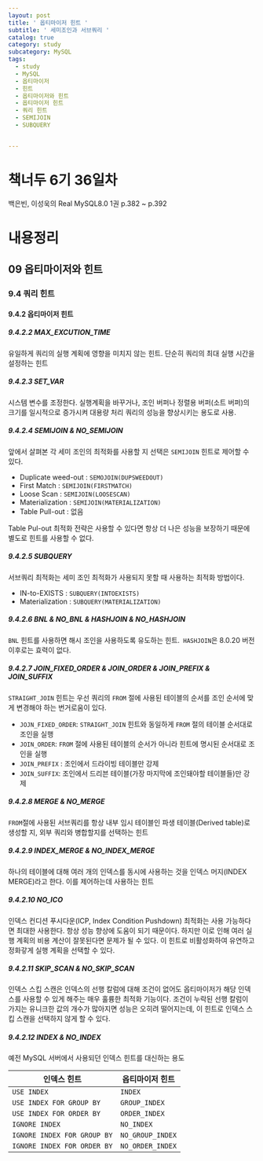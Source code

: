 ```yaml
---
layout: post
title: ' 옵티마이저 힌트 '
subtitle: ' 세미조인과 서브쿼리 '
catalog: true
category: study
subcategory: MySQL
tags:
  - study
  - MySQL
  - 옵티마이저
  - 힌트
  - 옵티마이저와 힌트
  - 옵티마이저 힌트
  - 쿼리 힌트
  - SEMIJOIN
  - SUBQUERY


---
```


# 책너두 6기 36일차

백은빈, 이성욱의 Real MySQL8.0 1권 p.382 ~ p.392

# 내용정리

## 09 옵티마이저와 힌트

### 9.4 쿼리 힌트

#### 9.4.2 옵티마이저 힌트

##### 9.4.2.2 MAX_EXCUTION_TIME

유일하게 쿼리의 실행 계획에 영향을 미치지 않는 힌트. 단순히 쿼리의 최대 실행 시간을 설정하는 힌트

##### 9.4.2.3 SET_VAR

시스템 변수를 조정한다. 실행계획을 바꾸거나, 조인 버퍼나 정렬용 버퍼(소트 버퍼)의 크기를 일시적으로 증가시켜 대용량 처리 쿼리의 성능을 향상시키는 용도로 사용.

##### 9.4.2.4 SEMIJOIN & NO_SEMIJOIN

앞에서 살펴본 각 세미 조인의 최적화를 사용할 지 선택은 `SEMIJOIN` 힌트로 제어할 수 있다.

- Duplicate weed-out : `SEMOJOIN(DUPSWEEDOUT)`
- First Match : `SEMIJOIN(FIRSTMATCH)`
- Loose Scan : `SEMIJOIN(LOOSESCAN)`
- Materialization : `SEMIJOIN(MATERIALIZATION)`
- Table Pull-out : 없음

Table Pul-out 최적화 전략은 사용할 수 있다면 항상 더 나은 성능을 보장하기 때문에 별도로 힌트를 사용할 수 없다.

##### 9.4.2.5 SUBQUERY

서브쿼리 최적화는 세미 조인 최적화가 사용되지 못할 때 사용하는 최적화 방법이다.

- IN-to-EXISTS : `SUBQUERY(INTOEXISTS)`
- Materialization : `SUBQUERY(MATERIALIZATION)`

##### 9.4.2.6 BNL & NO_BNL & HASHJOIN & NO_HASHJOIN

`BNL` 힌트를 사용하면 해시 조인을 사용하도록 유도하는 힌트.` HASHJOIN`은 8.0.20 버전 이후로는 효력이 없다.

##### 9.4.2.7 JOIN_FIXED_ORDER & JOIN_ORDER & JOIN_PREFIX & JOIN_SUFFIX

`STRAIGHT_JOIN` 힌트는 우선 쿼리의 `FROM` 절에 사용된 테이블의 순서를 조인 순서에 맞게 변경해야 하는 번거로움이 있다.

- `JOJN_FIXED_ORDER`: `STRAIGHT_JOIN` 힌트와 동일하게 `FROM` 절의 테이블 순서대로 조인을 실행
- `JOIN_ORDER`: `FROM` 절에 사용된 테이블의 순서가 아니라 힌트에 명시된 순서대로 조인을 실행
- `JOIN_PREFIX` : 조인에서 드라이빙 테이블만 강제
- `JOIN_SUFFIX`: 조인에서 드리븐 테이블(가장 마지막에 조인돼야할 테이블들)만 강제

##### 9.4.2.8 MERGE & NO_MERGE

`FROM`절에 사용된 서브쿼리를 항상 내부 임시 테이블인 파생 테이블(Derived table)로 생성할 지, 외부 쿼리와 병합할지를 선택하는 힌트

##### 9.4.2.9 INDEX_MERGE & NO_INDEX_MERGE

하나의 테이블에 대해 여러 개의 인덱스를 동시에 사용하는 것을 인덱스 머지(INDEX MERGE)라고 한다. 이를 제어하는데 사용하는 힌트

##### 9.4.2.10 NO_ICO

인덱스 컨디션 푸시다운(ICP, Index Condition Pushdown) 최적화는 사용 가능하다면 최대한 사용한다. 항상 성능 향상에 도움이 되기 때문이다. 하지만 이로 인해 여러 실행 계획의 비용 계산이 잘못된다면 문제가 될 수 있다. 이 힌트로 비활성화하여 유연하고 정화갛게 실행 계획을 선택할 수 있다.

##### 9.4.2.11 SKIP_SCAN & NO_SKIP_SCAN

인덱스 스킵 스캔은 인덱스의 선행 칼럼에 대해 조건이 없어도 옵티마이저가 해당 인덱스를 사용할 수 있게 해주는 매우 훌륭한 최적화 기능이다. 조건이 누락된 선행 칼럼이 가지는 유니크한 값의 개수가 많아지면 성능은 오히려 떨어지는데, 이 힌트로 인덱스 스킵 스캔을 선택하지 않게 할 수 있다.

##### 9.4.2.12 INDEX & NO_INDEX

예전 MySQL 서버에서 사용되던 인덱스 힌트를 대신하는 용도

| 인덱스 힌트                 | 옵티마이저 힌트  |
| --------------------------- | ---------------- |
| `USE INDEX`                 | `INDEX`          |
| `USE INDEX FOR GROUP BY`    | `GROUP_INDEX`    |
| `USE INDEX FOR ORDER BY`    | `ORDER_INDEX`    |
| `IGNORE INDEX`              | `NO_INDEX`       |
| `IGNORE INDEX FOR GROUP BY` | `NO_GROUP_INDEX` |
| `IGNORE INDEX FOR ORDER BY` | `NO_ORDER_INDEX` |

